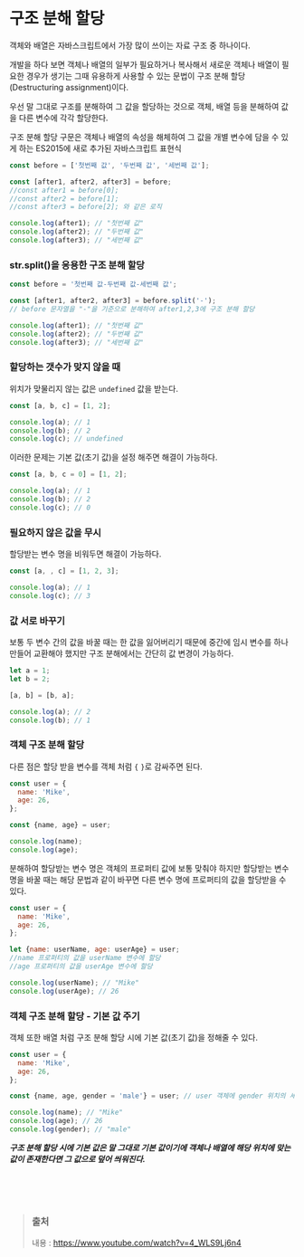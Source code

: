 # 구조 분해 할당

객체와 배열은 자바스크립트에서 가장 많이 쓰이는 자료 구조 중 하나이다.

개발을 하다 보면 객체나 배열의 일부가 필요하거나 복사해서 새로운 객체나 배열이 필요한 경우가 생기는 그때 유용하게 사용할 수 있는 문법이 구조 분해 할당(Destructuring assignment)이다.

우선 말 그대로 구조를 분해하여 그 값을 할당하는 것으로
객체, 배열 등을 분해하여 값을 다른 변수에 각각 할당한다.

구조 분해 할당 구문은 객체나 배열의 속성을 해체하여 그 값을 개별 변수에 담을 수 있게 하는 ES2015에 새로 추가된 자바스크립트 표현식

```javascript
const before = ['첫번째 값', '두번째 값', '세번째 값'];

const [after1, after2, after3] = before;
//const after1 = before[0];
//const after2 = before[1];
//const after3 = before[2]; 와 같은 로직

console.log(after1); // "첫번째 값"
console.log(after2); // "두번째 값"
console.log(after3); // "세번째 값"
```

### str.split()을 응용한 구조 분해 할당

```javascript
const before = '첫번째 값-두번째 값-세번째 값';

const [after1, after2, after3] = before.split('-');
// before 문자열을 "-"을 기준으로 분해하여 after1,2,3에 구조 분해 할당

console.log(after1); // "첫번째 값"
console.log(after2); // "두번째 값"
console.log(after3); // "세번째 값"
```

### 할당하는 갯수가 맞지 않을 때

위치가 맞물리지 않는 값은 `undefined` 값을 받는다.

```javascript
const [a, b, c] = [1, 2];

console.log(a); // 1
console.log(b); // 2
console.log(c); // undefined
```

이러한 문제는 기본 값(초기 값)을 설정 해주면 해결이 가능하다.

```javascript
const [a, b, c = 0] = [1, 2];

console.log(a); // 1
console.log(b); // 2
console.log(c); // 0
```

### 필요하지 않은 값을 무시

할당받는 변수 명을 비워두면 해결이 가능하다.

```javascript
const [a, , c] = [1, 2, 3];

console.log(a); // 1
console.log(c); // 3
```

### 값 서로 바꾸기

보통 두 변수 간의 값을 바꿀 때는 한 값을 잃어버리기 때문에 중간에 임시 변수를 하나 만들어 교환해야 했지만 구조 분해에서는 간단히 값 변경이 가능하다.

```javascript
let a = 1;
let b = 2;

[a, b] = [b, a];

console.log(a); // 2
console.log(b); // 1
```

### 객체 구조 분해 할당

다른 점은 할당 받을 변수를 객체 처럼 `{` `}`로 감싸주면 된다.

```javascript
const user = {
  name: 'Mike',
  age: 26,
};

const {name, age} = user;

console.log(name);
console.log(age);
```

분해하여 할당받는 변수 명은 객체의 프로퍼티 값에 보통 맞춰야 하지만
할당받는 변수 명을 바꿀 때는 해당 문법과 같이 바꾸면 다른 변수 명에 프로퍼티의 값을 할당받을 수 있다.

```javascript
const user = {
  name: 'Mike',
  age: 26,
};

let {name: userName, age: userAge} = user;
//name 프로퍼티의 값을 userName 변수에 할당
//age 프로퍼티의 값을 userAge 변수에 할당

console.log(userName); // "Mike"
console.log(userAge); // 26
```

### 객체 구조 분해 할당 - 기본 값 주기

객체 또한 배열 처럼 구조 분해 할당 시에 기본 값(초기 값)을 정해줄 수 있다.

```javascript
const user = {
  name: 'Mike',
  age: 26,
};

const {name, age, gender = 'male'} = user; // user 객체에 gender 위치의 세번쨰 프로퍼티 값은 존재하지 않지만 기본값("male")을 주어 분해하여 할당 되지 않아도 값을 존재한다.

console.log(name); // "Mike"
console.log(age); // 26
console.log(gender); // "male"
```

**_구조 분해 할당 시에 기본 값은 말 그대로 기본 값이기에 객체나 배열에 해당 위치에 맞는 값이 존재한다면 그 값으로 덮어 씌워진다._**

</br></br></br>

> ### 출처
>
> 내용 : https://www.youtube.com/watch?v=4_WLS9Lj6n4
